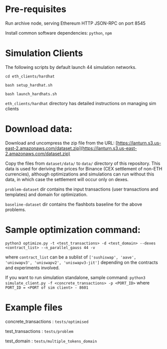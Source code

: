 # Pre-requisites
Run archive node, serving Ethereum HTTP JSON-RPC on port 8545

Install common software dependencies: `python`, `npm`

# Simulation Clients
The following scripts by default launch 44 simulation networks.

`cd eth_clients/hardhat`

`bash setup_hardhat.sh`

`bash launch_hardhats.sh`

`eth_clients/hardhat` directory has detailed instructions on managing sim clients

# Download data:
Download and uncompress the zip file from the URL: [https://lanturn.s3.us-east-2.amazonaws.com/dataset.zip](https://lanturn.s3.us-east-2.amazonaws.com/dataset.zip)

Copy the files from `dataset/data/` to `data/` directory of this repository. This data is used for deriving the prices for Binance (CEX settlement of non-ETH currencies), although optimizations and simulations can run without this data, in which case the settlement will occur only on dexes.

`problem-dataset` dir contains the input transactions (user transactions and templates) and domain for optimization.

`baseline-dataset` dir contains the flashbots baseline for the above problems.


# Sample optimization command:
`python3 optimize.py -t <test_transactions> -d <test_domain> --dexes <contract_list> --n_parallel_gauss 44 -v`

where `contract_list` can be a sublist of `['sushiswap', 'aave', 'uniswapv3', 'uniswapv2', 'uniswapv3-jit']` depending on the contracts and experiments involved.


If you want to run simulation standalone, sample command:
`python3 simulate_client.py -f <concrete_transactions> -p <PORT_ID>` where `PORT_ID = <PORT of sim client> - 8601`

# Example files
concrete_transactions : `tests/optimised`

test_transactions : `tests/problem`

test_domain : `tests/multiple_tokens_domain`
